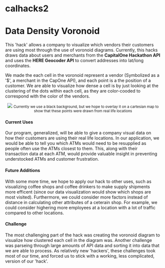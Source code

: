 # calhacks2
<h1>Data Density Voronoid</h1>

This 'hack' allows a company to visualize which vendors their customers are using most through the use of voronoid diagrams.
Currently, this hacks draws data about users and merchants from the <b>CapitalOne Hackathon API</b> and uses the <b>HERE Geocoder API</b> to convert addresses into lat/long coordinates.

We made the each cell in the voronoid represent a vendor (Symbolized as a '$', a merchant in the CapOne API), and each point is a the position of a customer. We are able to visualize how dense a cell is by just looking at the clustering of the dots within each cell, as they are color-cooded to correspond with the color of the vendors.

<div style="text-align:center">
<img src='https://raw.githubusercontent.com/pikazu/calhacks2/master/voronoid.PNG'/>
<small>Currently we use a black background, but we hope to overlay it on a cartesian map to show that these points were drawn from real life locations</small>
</div>

<h4>Current Uses</h4>
Our program, generalized, will be able to give a company visual data on how their customers are using their real life locations. In our application, we would be able to tell you which ATMs would need to be resupplied as people often use the ATMs closest to them. This, along with their transaction data at each ATM, would provide valuable insight in preventing understocked ATMs and customer frustration.

<h4>Future Additions</h4>
With some more time, we hope to apply our hack to other uses, such as visualizing coffee shops and coffee drinkers to make supply shipments more efficent (since our data visualization would show which shops are most visited). Furthermore, we could consider more factors instead of distance in calculating other attributes of a ceterain shop. For example, we could consider highering more employees at a location with a lot of traffic compared to other locations.

<h4>Challenge</h4>
The most challenging part of the hack was creating the voronoid diagram to visualize how clustered each cell in the diagram was. Another challenge was parseing through large amounts of API data and sorting it into data that we are able to process. As relatively new 'hackers', these challenges took most of our time, and forced us to stick with a working, less complicated, version of our 'hack'.

